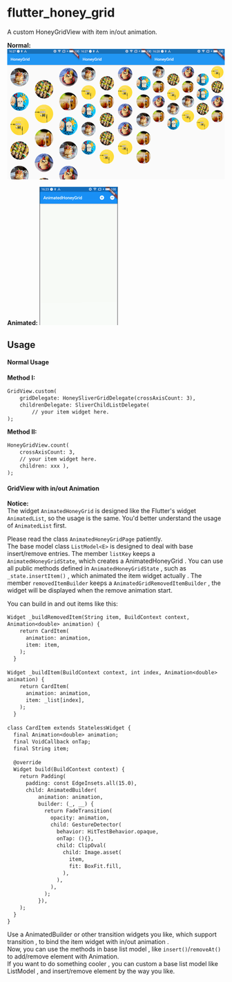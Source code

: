 # flutter_honey_grid

A custom HoneyGridView with item in/out animation.

**Normal:**
![](https://raw.githubusercontent.com/yumi0629/PreImages/master/honey_grid.png)

**Animated:**
![](https://raw.githubusercontent.com/yumi0629/PreImages/master/animated_honey_grid_view.gif)

## Usage

#### Normal Usage
**Method I:** 
```
GridView.custom(
    gridDelegate: HoneySliverGridDelegate(crossAxisCount: 3),
    childrenDelegate: SliverChildListDelegate(
        // your item widget here.
);
```
**Method II:**
```
HoneyGridView.count(
    crossAxisCount: 3,
    // your item widget here.
    children: xxx ),
);
```

#### GridView with in/out Animation
**Notice:**  
The widget ```AnimatedHoneyGrid``` is designed like the Flutter's widget ```AnimatedList```, so the usage is the same. You'd better understand the usage of ```AnimatedList``` first.  

Please read the class ```AnimatedHoneyGridPage``` patiently.  
The base model class ```ListModel<E>``` is designed to deal with base insert/remove entries. 
The member ```listKey``` keeps a ```AnimatedHoneyGridState```, which creates a AnimatedHoneyGrid . 
You can use all public methods defined in ```AnimatedHoneyGridState``` , such as ```_state.insertItem()``` , which animated the item widget actually .
The member ```removedItemBuilder``` keeps a ```AnimatedGridRemovedItemBuilder``` , the widget will be displayed when the remove animation start.  

You can build in and out items like this:  
```
Widget _buildRemovedItem(String item, BuildContext context, Animation<double> animation) {
    return CardItem(
      animation: animation,
      item: item,
    );
  }

Widget _buildItem(BuildContext context, int index, Animation<double> animation) {
    return CardItem(
      animation: animation,
      item: _list[index],
    );
  }
  
class CardItem extends StatelessWidget {
  final Animation<double> animation;
  final VoidCallback onTap;
  final String item;

  @override
  Widget build(BuildContext context) {
    return Padding(
      padding: const EdgeInsets.all(15.0),
      child: AnimatedBuilder(
          animation: animation,
          builder: (_, __) {
            return FadeTransition(
              opacity: animation,
              child: GestureDetector(
                behavior: HitTestBehavior.opaque,
                onTap: (){},
                child: ClipOval(
                  child: Image.asset(
                    item,
                    fit: BoxFit.fill,
                  ),
                ),
              ),
            );
          }),
    );
  }
}
```
Use a AnimatedBuilder or other transition widgets you like, which support transition , to bind the item widget with in/out animation .  
Now, you can use the methods in base list model , like ```insert()```/```removeAt()``` to add/remove element with Animation.  
If you want to do something cooler , you can custom a base list model like ListModel<E> , and insert/remove element by the way you like.  


